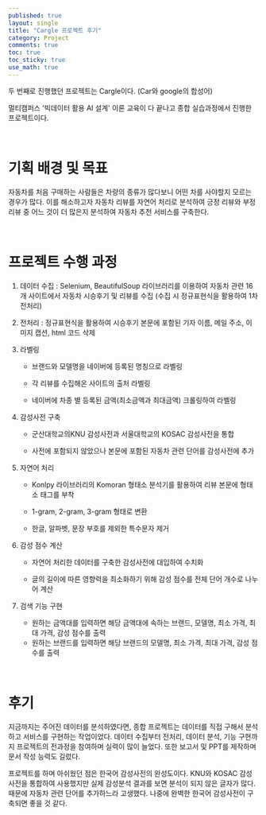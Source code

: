```yaml
---
published: true
layout: single
title: "Cargle 프로젝트 후기"
category: Project
comments: true
toc: true
toc_sticky: true
use_math: true
---
```


두 번째로 진행했던 프로젝트는 Cargle이다. (Car와 google의 합성어)

멀티캠퍼스 '빅데이터 활용 AI 설계' 이론 교육이 다 끝나고 종합 실습과정에서 진행한 프로젝트이다.

<br/>

# 기획 배경 및 목표

자동차를 처음 구매하는 사람들은 차량의 종류가 많다보니 어떤 차를 사야할지 모르는 경우가 많다.  이를 해소하고자 자동차 리뷰를 자연어 처리로 분석하여 긍정 리뷰와 부정 리뷰 중 어느 것이 더 많은지 분석하여 자동차 추천 서비스를 구축한다.

<br/>

# 프로젝트 수행 과정

1. 데이터 수집 : Selenium, BeautifulSoup 라이브러리를 이용하여 자동차 관련 16개 사이트에서 자동차 시승후기 및 리뷰를 수집 (수집 시 정규표현식을 활용하여 1차 전처리)

   

2. 전처리 : 정규표현식을 활용하여 시승후기 본문에 포함된 기자 이름, 메일 주소, 이미지 캡션, html 코드 삭제 

   

3. 라벨링

   - 브랜드와 모델명을 네이버에 등록된 명칭으로 라벨링

   - 각 리뷰를 수집해온 사이트의 출처 라벨링

   - 네이버에 차종 별 등록된 금액(최소금액과 최대금액) 크롤링하여 라벨링

     

4. 감성사전 구축

   - 군산대학교의KNU 감성사전과 서울대학교의 KOSAC 감성사전을 통합

   - 사전에 포함되지 않았으나 본문에 포함된 자동차 관련 단어를 감성사전에 추가

     

5. 자연어 처리

   - Konlpy 라이브러리의 Komoran 형태소 분석기를 활용하여 리뷰 본문에 형태소 태그를 부착

   - 1-gram, 2-gram, 3-gram 형태로 변환

   - 한글, 알파벳, 문장 부호를 제외한 특수문자 제거

     

6. 감성 점수 계산

   - 자연어 처리한 데이터를 구축한 감성사전에 대입하여 수치화

   - 글의 길이에 따른 영향력을 최소화하기 위해 감성 점수를 전체 단어 개수로 나누어 계산

     

7. 검색 기능 구현

   - 원하는 금액대를 입력하면 해당 금액대에 속하는 브랜드, 모델명, 최소 가격, 최대 가격, 감성 점수를 출력
   - 원하는 브랜드를 입력하면 해당 브랜드의 모델명, 최소 가격, 최대 가격, 감성 점수를 출력  

<br/>

# 후기

지금까지는 주어진 데이터를 분석하였다면, 종합 프로젝트는 데이터를 직접 구해서 분석하고 서비스를 구현하는 작업이었다. 데이터 수집부터 전처리, 데이터 분석, 기능 구현까지 프로젝트의 전과정을 참여하며 실력이 많이 늘었다. 또한 보고서 및 PPT를 제작하며 문서 작성 능력도 길렀다.

프로젝트를 하며 아쉬웠던 점은 한국어 감성사전의 완성도이다. KNU와 KOSAC 감성사전을 통합하여 사용했지만 실제 감성분석 결과를 보면 분석이 되지 않은 글자가 많다. 때문에 자동차 관련 단어를 추가하느라 고생했다. 나중에 완벽한 한국어 감성사전이 구축되면 좋을 것 같다.